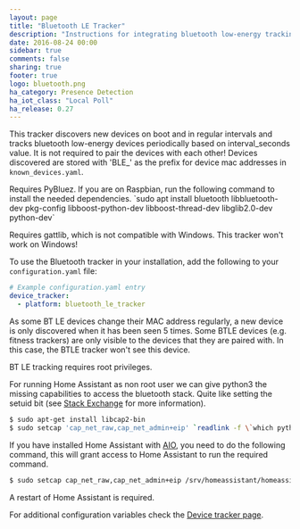 ```yaml
---
layout: page
title: "Bluetooth LE Tracker"
description: "Instructions for integrating bluetooth low-energy tracking within Home Assistant."
date: 2016-08-24 00:00
sidebar: true
comments: false
sharing: true
footer: true
logo: bluetooth.png
ha_category: Presence Detection
ha_iot_class: "Local Poll"
ha_release: 0.27
---
```


This tracker discovers new devices on boot and in regular intervals and tracks bluetooth low-energy devices periodically based on interval_seconds value. It is not required to pair the devices with each other! 
Devices discovered are stored with 'BLE_' as the prefix for device mac addresses in `known_devices.yaml`.

<p class='note'>
Requires PyBluez. If you are on Raspbian, run the following command to install the needed dependencies. `sudo apt install bluetooth libbluetooth-dev pkg-config libboost-python-dev libboost-thread-dev libglib2.0-dev python-dev`
</p>

<p class='note warning'>
Requires gattlib, which is not compatible with Windows. This tracker won't work on Windows!
</p>

To use the Bluetooth tracker in your installation, add the following to your `configuration.yaml` file:

```yaml
# Example configuration.yaml entry
device_tracker:
  - platform: bluetooth_le_tracker
```

As some BT LE devices change their MAC address regularly, a new device is only discovered when it has been seen 5 times.
Some BTLE devices (e.g. fitness trackers) are only visible to the devices that they are paired with. In this case, the BTLE tracker won't see this device.

<p class='note warning'>
BT LE tracking requires root privileges.
</p>

For running Home Assistant as non root user we can give python3 the missing capabilities to access the bluetooth stack. Quite like setting the setuid bit (see [Stack Exchange](http://unix.stackexchange.com/questions/96106/bluetooth-le-scan-as-non-root) for more information).

```bash
$ sudo apt-get install libcap2-bin
$ sudo setcap 'cap_net_raw,cap_net_admin+eip' `readlink -f \`which python3\``
```

If you have installed Home Assistant with [AIO](/getting-started/installation-raspberry-pi-all-in-one/), you need to do the following command, this will grant access to Home Assistant to run the required command.

```bash
$ sudo setcap cap_net_raw,cap_net_admin+eip /srv/homeassistant/homeassistant_venv/bin/python3
```

A restart of Home Assistant is required.

For additional configuration variables check the [Device tracker page](/components/device_tracker/).

